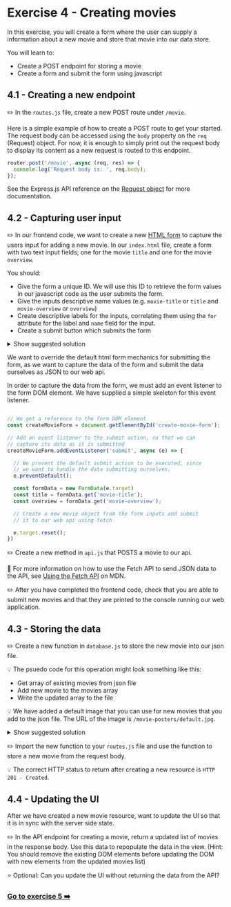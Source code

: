 # Exercise 4 - Creating movies

In this exercise, you will create a form where the user can supply a information about a new movie and store that movie into our data store. 

You will learn to:
- Create a POST endpoint for storing a movie 
- Create a form and submit the form using javascript

## 4.1 - Creating a new endpoint

:pencil2: In the `routes.js` file, create a new POST route under `/movie`.

Here is a simple example of how to create a POST route to get your started. The request body can be accessed using the `body` property on the `req` (Request) object. For now, it is enough to simply print out the request body to display its content as a new request is routed to this endpoint.
  
```javascript
router.post('/movie', async (req, res) => {
  console.log('Request body is: ', req.body);
});
```

See the Express.js API reference on the [Request object](https://expressjs.com/en/4x/api.html#req) for more documentation.

## 4.2 - Capturing user input

:pencil2: In our frontend code, we want to create a new [HTML form](https://developer.mozilla.org/en-US/docs/Learn/Forms) to capture the users input for adding a new movie.
In our `index.html` file, create a form with two text input fields; one for the movie `title` and one for the movie `overview`.

You should:
- Give the form a unique ID. We will use this ID to retrieve the form values in our javascript code as the user submits the form.
- Give the inputs descriptive name values (e.g. `movie-title` or `title` and `movie-overview` or `overview`) 
- Create descriptive labels for the inputs, correlating them using the `for` attribute for the label and `name` field for the input. 
- Create a submit button which submits the form 

<details>
  <summary>Show suggested solution</summary>

  ```html
    <form id="create-movie-form">
      <div class="input-container">
          <label for="movie-title">Title</label>
          <div class="flex">
              <input type="text" name="movie-title" />
          </div>
      </div>
      <div class="input-container">
          <label for="movie-overview">Overview</label>
          <div class="flex">
              <textarea type="text" name="movie-overview"></textarea>
          </div>
      </div>
      <input type="submit" value="Save" class="btn-submit" />
    </form>
  ```
</details>

We want to override the default html form mechanics for submitting the form, as we want to capture the data of the form and submit the data ourselves as JSON to our web api.

In order to capture the data from the form, we must add an event listener to the form DOM element. 
We have supplied a simple skeleton for this event listener.

```javascript

// We get a reference to the form DOM element
const createMovieForm = document.getElementById('create-movie-form');

// Add an event listener to the submit action, so that we can
// capture its data as it is submitted
createMovieForm.addEventListener('submit', async (e) => {

  // We prevent the default submit action to be executed, since
  // we want to handle the data submitting ourselves.
  e.preventDefault();

  const formData = new FormData(e.target)
  const title = formData.get('movie-title');
  const overview = formData.get('movie-overview');

  // Create a new movie object from the form inputs and submit 
  // it to our web api using fetch

  e.target.reset();
})
```

:pencil2: Create a new method in `api.js` that POSTS a movie to our api. 

:book: For more information on how to use the Fetch API to send JSON data to the API, see [Using the Fetch API](https://developer.mozilla.org/en-US/docs/Web/API/Fetch_API/Using_Fetch#uploading_json_data) on MDN.

:pencil2: After you have completed the frontend code, check that you are able to submit new movies and that they are printed to the console running our web application. 

## 4.3 - Storing the data

:pencil2: Create a new function in `database.js` to store the new movie into our json file. 

:bulb: The psuedo code for this operation might look something like this: 
- Get array of existing movies from json file
- Add new movie to the movies array
- Write the updated array to the file

:bulb: We have added a default image that you can use for new movies that you add to the json file. The URL of the image is `/movie-posters/default.jpg`.

<details>
  <summary>Show suggested solution</summary>

  ```javascript
  export const insertMovie = async (movie) => {
    const movies = await getMovies();
    const id = movies.length;
    const posterUrl = '/movie-posters/default.jpg';

    const updatedMovies = [...movies, {id, posterUrl, ...movie}];
    await fs.writeFile(dataFilePath, JSON.stringify(updatedMovies, null, 2));
  }
  ```
</details>

:pencil2: Import the new function to your `routes.js` file and use the function to store a new movie from the request body. 

:bulb: The correct HTTP status to return after creating a new resource is `HTTP 201 - Created`. 

## 4.4 - Updating the UI 

After we have created a new movie resource, want to update the UI so that it is in sync with the server side state. 

:pencil2: In the API endpoint for creating a movie, return a updated list of movies in the response body. Use this data to repopulate the data in the view. (Hint: You should remove the existing DOM elements before updating the DOM with new elements from the updated movies list)

:star: Optional: Can you update the UI without returning the data from the API? 

### [Go to exercise 5 :arrow_right:](../exercise-5/README.md)
